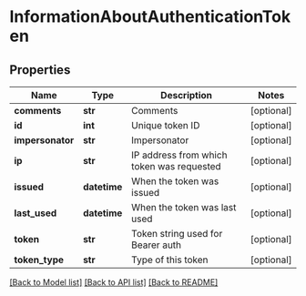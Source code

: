 # InformationAboutAuthenticationToken

## Properties
Name | Type | Description | Notes
------------ | ------------- | ------------- | -------------
**comments** | **str** | Comments | [optional] 
**id** | **int** | Unique token ID | [optional] 
**impersonator** | **str** | Impersonator | [optional] 
**ip** | **str** | IP address from which token was requested | [optional] 
**issued** | **datetime** | When the token was issued | [optional] 
**last_used** | **datetime** | When the token was last used | [optional] 
**token** | **str** | Token string used for Bearer auth | [optional] 
**token_type** | **str** | Type of this token | [optional] 

[[Back to Model list]](../README.md#documentation-for-models) [[Back to API list]](../README.md#documentation-for-api-endpoints) [[Back to README]](../README.md)


